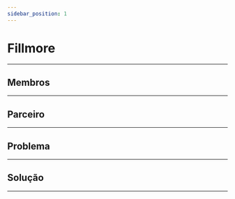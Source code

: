 ```yaml
---
sidebar_position: 1
---
```


# Fillmore
---

## Membros
---

## Parceiro
---

## Problema
---

## Solução
---